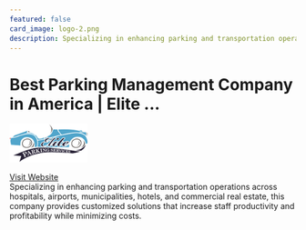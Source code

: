 ```yaml
---
featured: false
card_image: logo-2.png
description: Specializing in enhancing parking and transportation operations across hospitals, airports, municipalities, hotels, and commercial real estate, this company provides customized solutions that increase staff productivity and profitability while minimizing costs.
---
```


# Best Parking Management Company in America | Elite ...
<img src="logo-2.png" alt="Logo" style="max-width: 200px; height: auto;">

<a href="https://eliteparkingofamerica.com/">Visit Website</a>  
Specializing in enhancing parking and transportation operations across hospitals, airports, municipalities, hotels, and commercial real estate, this company provides customized solutions that increase staff productivity and profitability while minimizing costs.

